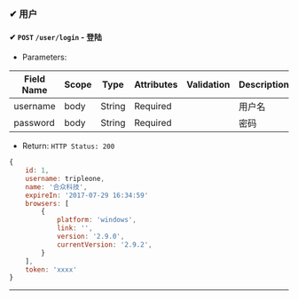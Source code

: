 ### ✔ 用户

#### ✔ `POST` `/user/login` - 登陆

+ Parameters:

Field Name     | Scope | Type       | Attributes | Validation                | Description      
---------------- | ------- | ----------- | ----------- | -----------------------   | -------------
username       | body  | String     | Required   |                               | 用户名        
password        | body  | String     | Required   |                               | 密码        

+ Return: `HTTP Status: 200`

```javascript
{
    id: 1,
    username: tripleone,
    name: '合众科技',
    expireIn: '2017-07-29 16:34:59'
    browsers: [
        {
            platform: 'windows',
            link: '',
            version: '2.9.0',
            currentVersion: '2.9.2',
        }
    ],
    token: 'xxxx'
}
```

---------------------
